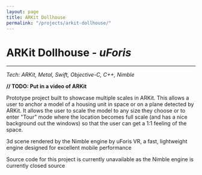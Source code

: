```yaml
---
layout: page
title: ARKit Dollhouse
permalink: "/projects/arkit-dollhouse/"
---  
```

# ARKit Dollhouse - _uForis_
---
*Tech: ARKit, Metal, Swift, Objective-C, C++, Nimble*

**// TODO: Put in a video of ARKit**

Prototype project built to showcase multiple scales in ARKit. This allows a user to anchor a model of a housing unit in space or on a plane detected by ARKit. It allows the user to scale the model to any size they choose or to enter "Tour" mode where the location becomes full scale (and has a nice background out the windows) so that the user can get a 1:1 feeling of the space.

3d scene rendered by the Nimble engine by uForis VR, a fast, lightweight engine designed for excellent mobile performance

Source code for this project is currently unavailable as the Nimble engine is currently closed source